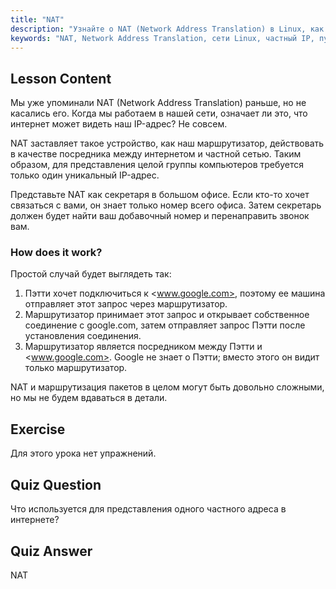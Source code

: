 ```yaml
---
title: "NAT"
description: "Узнайте о NAT (Network Address Translation) в Linux, как он работает и его роль в сетевой безопасности. Разберитесь в частных и публичных IP-адресах. Руководство по сетям Linux."
keywords: "NAT, Network Address Translation, сети Linux, частный IP, публичный IP, учебник Linux, руководство для начинающих"
---
```


## Lesson Content

Мы уже упоминали NAT (Network Address Translation) раньше, но не касались его. Когда мы работаем в нашей сети, означает ли это, что интернет может видеть наш IP-адрес? Не совсем.

NAT заставляет такое устройство, как наш маршрутизатор, действовать в качестве посредника между интернетом и частной сетью. Таким образом, для представления целой группы компьютеров требуется только один уникальный IP-адрес.

Представьте NAT как секретаря в большом офисе. Если кто-то хочет связаться с вами, он знает только номер всего офиса. Затем секретарь должен будет найти ваш добавочный номер и перенаправить звонок вам.

### How does it work?

Простой случай будет выглядеть так:

1. Пэтти хочет подключиться к <www.google.com>, поэтому ее машина отправляет этот запрос через маршрутизатор.
2. Маршрутизатор принимает этот запрос и открывает собственное соединение с google.com, затем отправляет запрос Пэтти после установления соединения.
3. Маршрутизатор является посредником между Пэтти и <www.google.com>. Google не знает о Пэтти; вместо этого он видит только маршрутизатор.

NAT и маршрутизация пакетов в целом могут быть довольно сложными, но мы не будем вдаваться в детали.

## Exercise

Для этого урока нет упражнений.

## Quiz Question

Что используется для представления одного частного адреса в интернете?

## Quiz Answer

NAT

